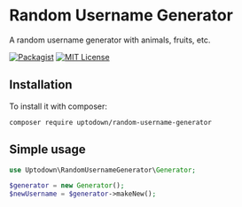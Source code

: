 # Random Username Generator

A random username generator with animals, fruits, etc.

[![Packagist](https://img.shields.io/packagist/dt/uptodown/random-username-generator.svg?style=flat-square)](https://packagist.org/packages/uptodown/random-username-generator) [![MIT License](https://img.shields.io/badge/license-MIT-007EC7.svg?style=flat-square)](http://opensource.org/licenses/MIT)

## Installation

To install it with composer:
```
composer require uptodown/random-username-generator
```

## Simple usage

```php
use Uptodown\RandomUsernameGenerator\Generator;

$generator = new Generator();
$newUsername = $generator->makeNew();
```
